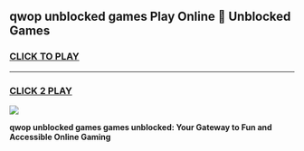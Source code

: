 
## qwop unblocked games Play Online 👋 Unblocked Games
<h3>
<a href="https://premium.freeplayer.one?title=qwop_unblocked_games&ref=19F">CLICK TO PLAY</a></h3>
<hr>

<h3>
<a href="https://premium.freeplayer.one?title=qwop_unblocked_games&ref=19F">CLICK 2 PLAY</a>
  
</h3>

<a href="https://premium.freeplayer.one?title=qwop_unblocked_games&ref=19F"><img src="https://clearcache.store/games.png"></a>


**qwop unblocked games games unblocked: Your Gateway to Fun and Accessible Online Gaming**
